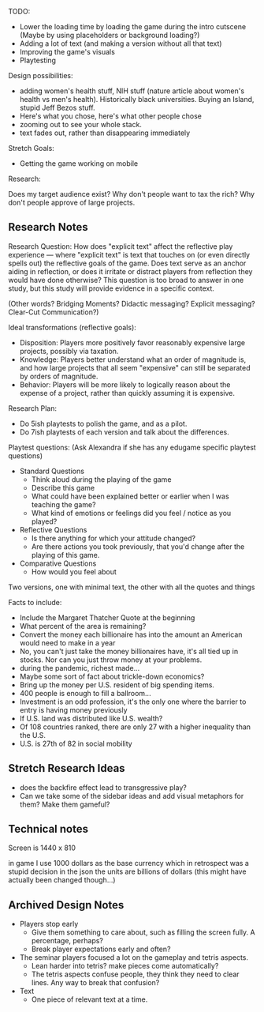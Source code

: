 TODO:

 - Lower the loading time by loading the game during the intro cutscene (Maybe by using placeholders or background loading?)
 - Adding a lot of text (and making a version without all that text)
 - Improving the game's visuals
 - Playtesting

Design possibilities:

 - adding women's health stuff, NIH stuff (nature article about women's health vs men's health). Historically black universities. Buying an Island, stupid Jeff Bezos stuff.
 - Here's what you chose, here's what other people chose
 - zooming out to see your whole stack.
 - text fades out, rather than disappearing immediately

Stretch Goals:

 - Getting the game working on mobile

Research:

Does my target audience exist? Why don't people want to tax the rich? Why don't people approve of large projects.

Research Notes
--------------

Research Question: How does "explicit text" affect the reflective play experience — where "explicit text" is text that touches on (or even directly spells out) the reflective goals of the game. Does text serve as an anchor aiding in reflection, or does it irritate or distract players from reflection they would have done otherwise? This question is too broad to answer in one study, but this study will provide evidence in a specific context.

(Other words? Bridging Moments? Didactic messaging? Explicit messaging? Clear-Cut Communication?)

Ideal transformations (reflective goals):

 - Disposition: Players more positively favor reasonably expensive large projects, possibly via taxation.
 - Knowledge: Players better understand what an order of magnitude is, and how large projects that all seem "expensive" can still be separated by orders of magnitude.
 - Behavior: Players will be more likely to logically reason about the expense of a project, rather than quickly assuming it is expensive.

Research Plan:

 - Do 5ish playtests to polish the game, and as a pilot.
 - Do 7ish playtests of each version and talk about the differences.

Playtest questions: (Ask Alexandra if she has any edugame specific playtest questions)

 - Standard Questions
   - Think aloud during the playing of the game
   - Describe this game
   - What could have been explained better or earlier when I was teaching the game?
   - What kind of emotions or feelings did you feel / notice as you played?
 - Reflective Questions
   - Is there anything for which your attitude changed?
   - Are there actions you took previously, that you'd change after the playing of this game.
 - Comparative Questions
   - How would you feel about <modified version of this game>

Two versions, one with minimal text, the other with all the quotes and things

Facts to include:

 - Include the Margaret Thatcher Quote at the beginning
 - What percent of the area is remaining?
 - Convert the money each billionaire has into the amount an American would need to make in a year
 - No, you can't just take the money billionaires have, it's all tied up in stocks. Nor can you just throw money at your problems.
 - during the pandemic, richest made...
 - Maybe some sort of fact about trickle-down economics?
 - Bring up the money per U.S. resident of big spending items.
 - 400 people is enough to fill a ballroom...
 - Investment is an odd profession, it's the only one where the barrier to entry is having money previously
 - If U.S. land was distributed like U.S. wealth?
 - Of 108 countries ranked, there are only 27 with a higher inequality than the U.S.
 - U.S. is 27th of 82 in social mobility

Stretch Research Ideas
----------------------

 - does the backfire effect lead to transgressive play?
 - Can we take some of the sidebar ideas and add visual metaphors for them? Make them gameful?

Technical notes
---------------

Screen is 1440 x 810

in game I use 1000 dollars as the base currency which in retrospect was a stupid decision
in the json the units are billions of dollars (this might have actually been changed though...)

Archived Design Notes
---------------------

 - Players stop early
   - Give them something to care about, such as filling the screen fully. A percentage, perhaps?
   - Break player expectations early and often?
 - The seminar players focused a lot on the gameplay and tetris aspects.
   - Lean harder into tetris? make pieces come automatically?
   - The tetris aspects confuse people, they think they need to clear lines. Any way to break that confusion?
 - Text
   - One piece of relevant text at a time.
